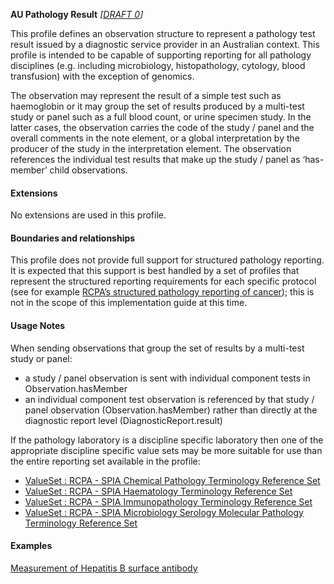 **AU Pathology Result**  *[[DRAFT 0](guidance.html)]*

This profile defines an observation structure to represent a pathology test result issued by a diagnostic service provider in an Australian context. This profile is intended to be capable of supporting reporting for all pathology disciplines (e.g. including microbiology, histopathology, cytology, blood transfusion) with the exception of genomics.

The observation may represent the result of a simple test such as haemoglobin or it may group the set of results produced by a multi-test study or panel such as a full blood count, or urine specimen study. In the latter cases, the observation carries the code of the study / panel and the overall comments in the note element, or a global interpretation by the producer of the study in the interpretation element. The observation references the individual test results that make up the study / panel as ‘has-member’ child observations.

#### Extensions

No extensions are used in this profile.


#### Boundaries and relationships

This profile does not provide full support for structured pathology reporting. It is expected that this support is best handled by a set of profiles that represent the structured reporting requirements for each specific protocol (see for example [RCPA’s structured pathology reporting of cancer](https://www.rcpa.edu.au/Library/Practising-Pathology/Structured-Pathology-Reporting-of-Cancer)); this is not in the scope of this implementation guide at this time.

#### Usage Notes
When sending observations that group the set of results by a multi-test study or panel:
* a study / panel observation is sent with individual component tests in Observation.hasMember
* an individual component test observation is referenced by that study / panel observation (Observation.hasMember) rather than directly at the diagnostic report level (DiagnosticReport.result)

If the pathology laboratory is a discipline specific laboratory then one of the appropriate discipline specific value sets may be more suitable for use than the entire reporting set available in the profile:
* [ValueSet : RCPA - SPIA Chemical Pathology Terminology Reference Set](https://www.healthterminologies.gov.au/integration/R4/fhir/ValueSet/spia-chemical-pathology-refset-3?ui:source=search)
* [ValueSet : RCPA - SPIA Haematology Terminology Reference Set](https://www.healthterminologies.gov.au/integration/R4/fhir/ValueSet/spia-haematology-refset-3?ui:source=search)
* [ValueSet : RCPA - SPIA Immunopathology Terminology Reference Set](https://www.healthterminologies.gov.au/integration/R4/fhir/ValueSet/spia-immunopathology-refset-3?ui:source=search)
* [ValueSet : RCPA - SPIA Microbiology Serology Molecular Pathology Terminology Reference Set](https://www.healthterminologies.gov.au/integration/R4/fhir/ValueSet/spia-microbiology-serology-molecular-refset-3?ui:source=search)

#### Examples

[Measurement of Hepatitis B surface antibody](Observation-specimen-hepatitus-b-serology.html)

